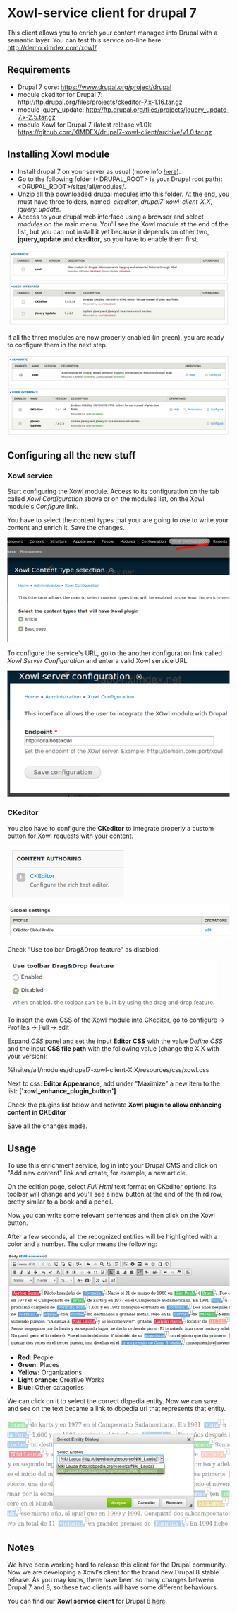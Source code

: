 # Xowl-service client for drupal 7
This client allows you to enrich your content managed into Drupal with a semantic layer. You can test this service on-line here: http://demo.ximdex.com/xowl/

## Requirements
* Drupal 7 core: https://www.drupal.org/project/drupal
* module ckeditor for Drupal 7: http://ftp.drupal.org/files/projects/ckeditor-7.x-1.16.tar.gz
* module jquery_update: http://ftp.drupal.org/files/projects/jquery_update-7.x-2.5.tar.gz
* module Xowl for Drupal 7 (latest release v1.0): https://github.com/XIMDEX/drupal7-xowl-client/archive/v1.0.tar.gz

## Installing Xowl module
* Install drupal 7 on your server as usual (more info [here](https://www.drupal.org/documentation/install/beginners)).
* Go to the following folder (<DRUPAL_ROOT> is your Drupal root path): <DRUPAL_ROOT>/sites/all/modules/.
* Unzip all the downloaded drupal modules into this folder. At the end, you must have three folders, named: *ckeditor*, *drupal7-xowl-client-X.X*, *jquery_update*.
* Access to your drupal web interface using a browser and select *modules* on the main menu. You'll see the Xowl module at the end of the list, but you can not install it yet because it depends on other two, **jquery_update** and **ckeditor**, so you have to enable them first.

![Installing Xowl module and its dependencies](/resources/images/drupal7_xowl_1.png)

If all the three modules are now properly enabled (in green), you are ready to configure them in the next step.

![Modules installed](/resources/images/drupal7_xowl_2.png)

## Configuring all the new stuff

### Xowl service

Start configuring the Xowl module. Access to its configuration on the tab called *Xowl Configuration* above or on the modules list, on the Xowl module's *Configure* link.

You have to select the content types that your are going to use to write your content and enrich it. Save the changes.

![configuring Content Types](/resources/images/drupal7_xowl_3.png)

To configure the service's URL, go to the another configuration link called *Xowl Server Configuration* and enter a valid Xowl service URL:

![configuring the service's URL](/resources/images/drupal7_xowl_4.png)

### CKeditor

You also have to configure the **CKeditor** to integrate properly a custom button for Xowl requests with your content.

![Configuring CKeditor](/resources/images/drupal7_xowl_5.png)

![CKeditor global profile](/resources/images/drupal7_xowl_6.png)

Check "Use toolbar Drag&Drop feature" as disabled.

![Disabling ](/resources/images/drupal7_xowl_7.png)

To insert the own CSS of the Xowl module into CKeditor, go to configure -> Profiles -> Full -> edit

Expand *CSS* panel and set the input **Editor CSS** with the value *Define CSS* and the input **CSS file path** with the following value (change the X.X with your version):

%hsites/all/modules/drupal7-xowl-client-X.X/resources/css/xowl.css

Next to css: **Editor Appearance**, add under "Maximize" a new item to the list: **['xowl_enhance_plugin_button']**

Check the plugins list below and activate **Xowl plugin to allow enhancing content in CKEditor**

Save all the changes made.

## Usage

To use this enrichment service, log in into your Drupal CMS and click on "Add new content" link and create, for example, a new article.

On the edition page, select *Full Html* text format on CKeditor options. Its toolbar will change and you'll see a new button at the end of the third row, pretty similar to a book and a pencil. 

Now you can write some relevant sentences and then click on the Xowl button.

After a few seconds, all the recognized entities will be highlighted with a color and a number. The color means the following:

![Entities](/resources/images/drupal7_xowl_8.png)

* __Red:__ People
* __Green:__ Places
* __Yellow:__ Organizations
* __Light orange:__ Creative Works
* __Blue:__ Other catagories

We can click on it to select the correct dbpedia entity. Now we can save and see on the text became a link to dbpedia uri that represents that entity.

![Disambiguation](/resources/images/drupal7_xowl_9.png)

## Notes

We have been working hard to release this client for the Drupal community. Now we are developing a Xowl's client for the brand new Drupal 8 stable release. As you may know, there have been so many changes between Drupal 7 and 8, so these two clients will have some different behaviours.

You can find our **Xowl service client** for Drupal 8 [here](https://github.com/XIMDEX/drupal8-xowl-client).
